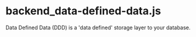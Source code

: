 # backend_data-defined-data.js
Data Defined Data (DDD) is a 'data defined' storage layer to your database.

